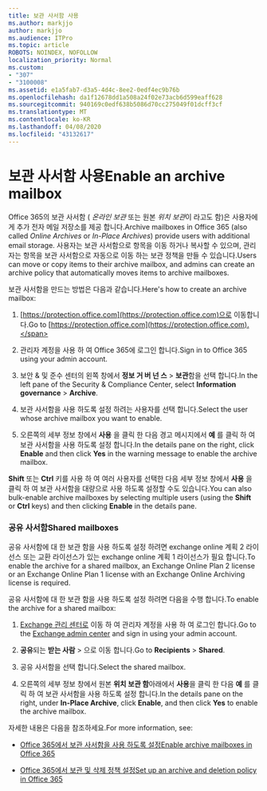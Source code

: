 ```yaml
---
title: 보관 사서함 사용
ms.author: markjjo
author: markjjo
ms.audience: ITPro
ms.topic: article
ROBOTS: NOINDEX, NOFOLLOW
localization_priority: Normal
ms.custom:
- "307"
- "3100008"
ms.assetid: e1a5fab7-d3a5-4d4c-8ee2-0edf4ec9b76b
ms.openlocfilehash: da1f12678dd1a508a24f02e73acb6d599eaff628
ms.sourcegitcommit: 940169c0edf638b5086d70cc275049f01dcff3cf
ms.translationtype: MT
ms.contentlocale: ko-KR
ms.lasthandoff: 04/08/2020
ms.locfileid: "43132617"
---
```

# <a name="enable-an-archive-mailbox"></a><span data-ttu-id="ea18b-102">보관 사서함 사용</span><span class="sxs-lookup"><span data-stu-id="ea18b-102">Enable an archive mailbox</span></span>

<span data-ttu-id="ea18b-103">Office 365의 보관 사서함 ( *온라인 보관* 또는 원본 *위치 보관*이 라고도 함)은 사용자에 게 추가 전자 메일 저장소를 제공 합니다.</span><span class="sxs-lookup"><span data-stu-id="ea18b-103">Archive mailboxes in Office 365 (also called *Online Archives* or *In-Place Archives*) provide users with additional email storage.</span></span> <span data-ttu-id="ea18b-104">사용자는 보관 사서함으로 항목을 이동 하거나 복사할 수 있으며, 관리자는 항목을 보관 사서함으로 자동으로 이동 하는 보관 정책을 만들 수 있습니다.</span><span class="sxs-lookup"><span data-stu-id="ea18b-104">Users can move or copy items to their archive mailbox, and admins can create an archive policy that automatically moves items to archive mailboxes.</span></span>
  
<span data-ttu-id="ea18b-105">보관 사서함을 만드는 방법은 다음과 같습니다.</span><span class="sxs-lookup"><span data-stu-id="ea18b-105">Here's how to create an archive mailbox:</span></span>
  
1. <span data-ttu-id="ea18b-106">[https://protection.office.com](https://protection.office.com)으로 이동합니다.</span><span class="sxs-lookup"><span data-stu-id="ea18b-106">Go to [https://protection.office.com](https://protection.office.com).</span></span>

2. <span data-ttu-id="ea18b-107">관리자 계정을 사용 하 여 Office 365에 로그인 합니다.</span><span class="sxs-lookup"><span data-stu-id="ea18b-107">Sign in to Office 365 using your admin account.</span></span>

3. <span data-ttu-id="ea18b-108">보안 &amp; 및 준수 센터의 왼쪽 창에서 **정보 거 버 넌 스** \> **보관**함을 선택 합니다.</span><span class="sxs-lookup"><span data-stu-id="ea18b-108">In the left pane of the Security &amp; Compliance Center, select **Information governance** \> **Archive**.</span></span>

4. <span data-ttu-id="ea18b-109">보관 사서함을 사용 하도록 설정 하려는 사용자를 선택 합니다.</span><span class="sxs-lookup"><span data-stu-id="ea18b-109">Select the user whose archive mailbox you want to enable.</span></span>

5. <span data-ttu-id="ea18b-110">오른쪽의 세부 정보 창에서 **사용** 을 클릭 한 다음 경고 메시지에서 **예** 를 클릭 하 여 보관 사서함을 사용 하도록 설정 합니다.</span><span class="sxs-lookup"><span data-stu-id="ea18b-110">In the details pane on the right, click **Enable** and then click **Yes** in the warning message to enable the archive mailbox.</span></span>

<span data-ttu-id="ea18b-111">**Shift** 또는 **Ctrl** 키를 사용 하 여 여러 사용자를 선택한 다음 세부 정보 창에서 **사용** 을 클릭 하 여 보관 사서함을 대량으로 사용 하도록 설정할 수도 있습니다.</span><span class="sxs-lookup"><span data-stu-id="ea18b-111">You can also bulk-enable archive mailboxes by selecting multiple users (using the **Shift** or **Ctrl** keys) and then clicking **Enable** in the details pane.</span></span>
  
### <a name="shared-mailboxes"></a><span data-ttu-id="ea18b-112">공유 사서함</span><span class="sxs-lookup"><span data-stu-id="ea18b-112">Shared mailboxes</span></span>

<span data-ttu-id="ea18b-113">공유 사서함에 대 한 보관 함을 사용 하도록 설정 하려면 exchange online 계획 2 라이선스 또는 교환 라이선스가 있는 exchange online 계획 1 라이선스가 필요 합니다.</span><span class="sxs-lookup"><span data-stu-id="ea18b-113">To enable the archive for a shared mailbox, an Exchange Online Plan 2 license or an Exchange Online Plan 1 license with an Exchange Online Archiving license is required.</span></span>  

<span data-ttu-id="ea18b-114">공유 사서함에 대 한 보관 함을 사용 하도록 설정 하려면 다음을 수행 합니다.</span><span class="sxs-lookup"><span data-stu-id="ea18b-114">To enable the archive for a shared mailbox:</span></span>

1. <span data-ttu-id="ea18b-115">[Exchange 관리 센터로](https://outlook.office365.com/ecp) 이동 하 여 관리자 계정을 사용 하 여 로그인 합니다.</span><span class="sxs-lookup"><span data-stu-id="ea18b-115">Go to the [Exchange admin center](https://outlook.office365.com/ecp) and sign in using your admin account.</span></span>

2. <span data-ttu-id="ea18b-116">**공유**되는 **받는 사람** > 으로 이동 합니다.</span><span class="sxs-lookup"><span data-stu-id="ea18b-116">Go to **Recipients** > **Shared**.</span></span>

3. <span data-ttu-id="ea18b-117">공유 사서함을 선택 합니다.</span><span class="sxs-lookup"><span data-stu-id="ea18b-117">Select the shared mailbox.</span></span>

4. <span data-ttu-id="ea18b-118">오른쪽의 세부 정보 창에서 원본 **위치 보관 함**아래에서 **사용**을 클릭 한 다음 **예** 를 클릭 하 여 보관 사서함을 사용 하도록 설정 합니다.</span><span class="sxs-lookup"><span data-stu-id="ea18b-118">In the details pane on the right, under **In-Place Archive**, click **Enable**, and then click **Yes** to enable the archive mailbox.</span></span>

<span data-ttu-id="ea18b-119">자세한 내용은 다음을 참조하세요.</span><span class="sxs-lookup"><span data-stu-id="ea18b-119">For more information, see:</span></span>
  
- [<span data-ttu-id="ea18b-120">Office 365에서 보관 사서함을 사용 하도록 설정</span><span class="sxs-lookup"><span data-stu-id="ea18b-120">Enable archive mailboxes in Office 365</span></span>](https://docs.microsoft.com/office365/securitycompliance/enable-archive-mailboxes)

- [<span data-ttu-id="ea18b-121">Office 365에서 보관 및 삭제 정책 설정</span><span class="sxs-lookup"><span data-stu-id="ea18b-121">Set up an archive and deletion policy in Office 365</span></span>](https://docs.microsoft.com//office365/securitycompliance/set-up-an-archive-and-deletion-policy-for-mailboxes)
